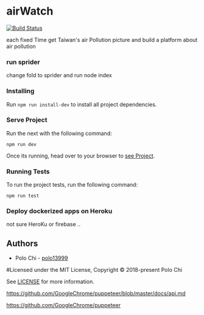 # airWatch

[![Build Status](https://travis-ci.org/polo13999/airWatch.svg?branch=master)](https://travis-ci.org/polo13999/airWatch)

each fixed Time get Taiwan's air Pollution picture and build a platform about air pollution

### run sprider

change fold to sprider and run node index

### Installing

Run `npm run install-dev` to install all project dependencies.

### Serve Project

Run the next with the following command:

```
npm run dev
```

Once its running, head over to your browser to [see Project](http://localhost:3000/).

### Running Tests

To run the project tests, run the following command:

```
npm run test
```

### Deploy dockerized apps on Heroku

not sure HeroKu or firebase ..

## Authors

- Polo Chi - [polo13999](https://github.com/polo13999)

#Licensed under the MIT License, Copyright © 2018-present Polo Chi

See [LICENSE](LICENSE.md) for more information.

https://github.com/GoogleChrome/puppeteer/blob/master/docs/api.md

https://github.com/GoogleChrome/puppeteer
